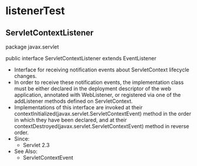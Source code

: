 # listenerTest

## ServletContextListener

package javax.servlet

public interface ServletContextListener extends EventListener

- Interface for receiving notification events about ServletContext lifecycle changes.
- In order to receive these notification events, the implementation class must be either declared in the deployment descriptor of the web application, annotated with WebListener, or registered via one of the addListener methods defined on ServletContext.
- Implementations of this interface are invoked at their contextInitialized(javax.servlet.ServletContextEvent) method in the order in which they have been declared, and at their contextDestroyed(javax.servlet.ServletContextEvent) method in reverse order.
- Since:
    - Servlet 2.3
- See Also:
    - ServletContextEvent
